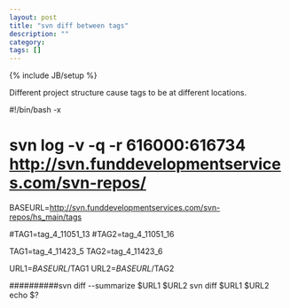 ```yaml
---
layout: post
title: "svn diff between tags"
description: ""
category:
tags: []
---
```

{% include JB/setup %}

Different project structure cause tags to be at different locations.

#!/bin/bash -x

# svn log -v -q -r 616000:616734 http://svn.funddevelopmentservices.com/svn-repos/

BASEURL=http://svn.funddevelopmentservices.com/svn-repos/hs_main/tags

#TAG1=tag_4_11051_13
#TAG2=tag_4_11051_16

TAG1=tag_4_11423_5
TAG2=tag_4_11423_6

URL1=${BASEURL}/$TAG1
URL2=${BASEURL}/$TAG2

##########svn diff --summarize $URL1 $URL2
svn diff $URL1 $URL2
echo $?
